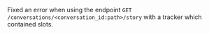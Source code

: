 Fixed an error when using the endpoint `GET /conversations/<conversation_id:path>/story`
with a tracker which contained slots.
